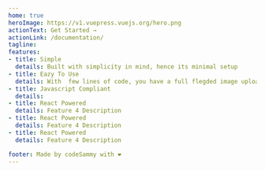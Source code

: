 ```yaml
---
home: true
heroImage: https://v1.vuepress.vuejs.org/hero.png
actionText: Get Started →
actionLink: /documentation/
tagline: 
features:
- title: Simple
  details: Built with simplicity in mind, hence its minimal setup
- title: Eazy To Use
  details: With  few lines of code, you have a full flegded image upload component ready and eazy to use
- title: Javascript Compliant
  details: 
- title: React Powered
  details: Feature 4 Description
- title: React Powered
  details: Feature 4 Description
- title: React Powered
  details: Feature 4 Description

footer: Made by codeSammy with ❤️
---
```

